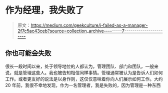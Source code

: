 # 作为经理，我失败了

> 原文：<https://medium.com/geekculture/i-failed-as-a-manager-2f7c5ac43ceb?source=collection_archive---------7----------------------->

## 你也可能会失败

很长一段时间以来，处于领导地位的人都认为，管理团队、部门和团队，一般来说，就是管理这些人。我也被告知相信同样事情。管理通常被认为是告诉人们如何工作。或者更友好的说法是以身作则，这仅仅意味着你向人们展示如何工作。大约 20 年前，我很不幸地发现，作为一名管理者，我是失败的，因为管理是一种东西